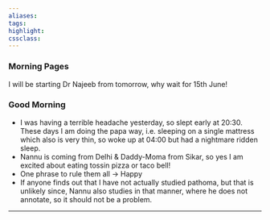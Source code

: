 ```yaml
---
aliases:  
tags:
highlight:  
cssclass:
---
```

### Morning Pages
I will be starting Dr Najeeb from tomorrow, why wait for 15th June!

### Good Morning
- I was having a terrible headache yesterday, so slept early at 20:30.
	These days I am doing the papa way, i.e. sleeping on a single mattress which also is very thin, so woke up at 04:00 but had a nightmare ridden sleep.
- Nannu is coming from Delhi & Daddy-Moma from Sikar, so yes I am excited about eating tossin pizza or taco bell!
- One phrase to rule them all → Happy
- If anyone finds out that I have not actually studied pathoma, but that is unlikely since, Nannu also studies in that manner, where he does not annotate, so it should not be a problem. 


--- 

